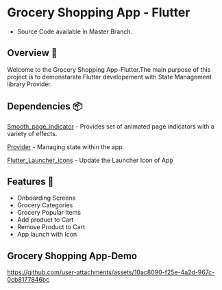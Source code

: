 # Grocery Shopping App - Flutter

* Source Code available in Master Branch.

## Overview 📙
Welcome to the Grocery Shopping App-Flutter.The main purpose of this project is to demonstarate Flutter developement with State Management library Provider.

## Dependencies 📦️
[Smooth_page_indicator](https://pub.dev/packages/smooth_page_indicator) - Provides set of animated page indicators with a variety of effects.

[Provider](https://pub.dev/packages/provider) - Managing state within the app

[Flutter_Launcher_icons](https://pub.dev/packages/flutter_launcher_icons) - Update the Launcher Icon of App

## Features 🌟
* Onboarding Screens
* Grocery Categories
* Grocery Popular Items
* Add product to Cart
* Remove Product to Cart
* App launch with Icon

## Grocery Shopping App-Demo
https://github.com/user-attachments/assets/10ac8090-f25e-4a2d-967c-0cb8177846bc
